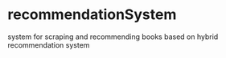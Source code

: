 # recommendationSystem
system for scraping and recommending books based on hybrid recommendation system

